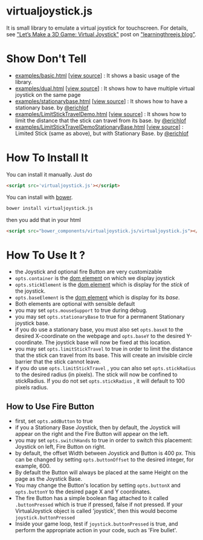 virtualjoystick.js
==================

It is small library to emulate a virtual joystick for touchscreen.
For details, see ["Let’s Make a 3D Game: Virtual Joystick"](http://learningthreejs.com/blog/2011/12/26/let-s-make-a-3d-game-virtual-joystick/)
post on 
["learningthreejs blog"](http://learningthreejs.com).

Show Don't Tell
===============
* [examples/basic.html](http://jeromeetienne.github.io/virtualjoystick.js/examples/basic.html)
\[[view source](https://github.com/jeromeetienne/virtualjoystick.js/blob/master/examples/basic.html)\] :
It shows a basic usage of the library.
* [examples/dual.html](http://jeromeetienne.github.io/virtualjoystick.js/examples/dual.html)
\[[view source](https://github.com/jeromeetienne/virtualjoystick.js/blob/master/examples/dual.html)\] :
It shows how to have multiple virtual joystick on the same page
* [examples/stationarybase.html](http://jeromeetienne.github.io/virtualjoystick.js/examples/stationarybase.html)
\[[view source](https://github.com/jeromeetienne/virtualjoystick.js/blob/master/examples/stationarybase.html)\] :
It shows how to have a stationary base. by [@erichlof](https://github.com/erichlof)
* [examples/LimitStickTravelDemo.html](http://jeromeetienne.github.io/virtualjoystick.js/examples/LimitStickTravelDemo.html)
\[[view source](https://github.com/jeromeetienne/virtualjoystick.js/blob/master/examples/LimitStickTravelDemo.html)\] :
It shows how to limit the distance that the stick can travel from its base. by [@erichlof](https://github.com/erichlof)
* [examples/LimitStickTravelDemoStationaryBase.html](http://jeromeetienne.github.io/virtualjoystick.js/examples/LimitStickTravelDemoStationaryBase.html)
\[[view source](https://github.com/jeromeetienne/virtualjoystick.js/blob/master/examples/LimitStickTravelDemoStationaryBase.html)\] :
Limited Stick (same as above), but with Stationary Base. by [@erichlof](https://github.com/erichlof)

How To Install It
=================

You can install it manually. Just do 

```html
<script src='virtualjoystick.js'></script>
```

You can install with [bower](http://bower.io/).

```bash
bower install virtualjoystick.js
```

then you add that in your html

```html
<script src="bower_components/virtualjoystick.js/virtualjoystick.js"></script>
```


How To Use It ?
===============

* the Joystick and optional fire Button are very customizable
* ```opts.container``` is the
[dom element](https://developer.mozilla.org/en/DOM/element)
on which we display joystick
* ```opts.stickElement``` is the
[dom element](https://developer.mozilla.org/en/DOM/element)
which is display for the *stick* of the joystick.
* ```opts.baseElement``` is the 
[dom element](https://developer.mozilla.org/en/DOM/element)
which is display for its *base*.
* Both elements are optional with sensible default
* you may set ```opts.mouseSupport``` to true during debug.
* you may set ```opts.stationaryBase``` to true for a permanent Stationary joystick base.
* if you do use a stationary base, you must also set ```opts.baseX``` to the desired X-coordinate on the webpage and ```opts.baseY``` to the desired Y-coordinate.  The joystick base will now be fixed at this location.
* you may set ```opts.limitStickTravel``` to true in order to limit the distance that the stick can travel from its base.  This will create an invisible circle barrier that the stick cannot leave. 
* if you do use ```opts.limitStickTravel``` , you can also set ```opts.stickRadius``` to the desired radius (in pixels).  The stick will now be confined to stickRadius.  If you do not set ```opts.stickRadius``` , it will default to 100 pixels radius.

How to Use Fire Button
----------------------
* first, set ```opts.addButton``` to true
* if you a Stationary Base Joystick, then by default, the Joystick will appear on the right and the Fire Button will appear on the left.
* you may set ```opts.switchHands``` to true in order to switch this placement: Joystick on left, Fire Button on right.
* by default, the offset Width between Joystick and Button is 400 px.  This can be changed by setting ```opts.buttonOffset``` to the desired integer, for example, 600.
* By default the Button will always be placed at the same Height on the page as the Joystick Base.
* You may change the Button's location by setting ```opts.buttonX``` and ```opts.buttonY``` to the desired page X and Y coordinates.
* The fire Button has a simple boolean flag attached to it called ```.buttonPressed``` which is true if pressed, false if not pressed.  If your VirtualJoystick object is called 'joystick', then this would become ```joystick.buttonPressed```
* Inside your game loop, test if ```joystick.buttonPressed``` is true, and perform the appropriate action in your code, such as 'Fire bullet'.  
